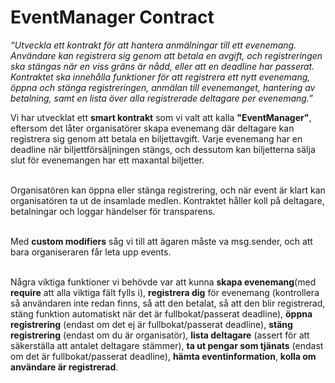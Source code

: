 
<h1>EventManager Contract</h1>
<i>“Utveckla ett kontrakt för att hantera anmälningar till ett evenemang. Användare kan registrera sig genom att betala en avgift, och registreringen ska stängas när en viss gräns är nådd, eller att en deadline har passerat. Kontraktet ska innehålla funktioner för att registrera ett nytt evenemang, öppna och stänga registreringen, anmälan till evenemanget, hantering av betalning, samt en lista över alla registrerade deltagare per evenemang.”</i>
<br />
<p>Vi har utvecklat ett <b>smart kontrakt</b> som vi valt att kalla <b>"EventManager"</b>, eftersom det låter organisatörer skapa evenemang där deltagare kan registrera sig genom att betala en biljettavgift. Varje evenemang har en deadline när biljettförsäljningen stängs, och dessutom kan biljetterna sälja slut för evenemangen har ett maxantal biljetter.

<br /> Organisatören kan öppna eller stänga registrering, och när event är klart kan organisatören ta ut de insamlade medlen. Kontraktet håller koll på deltagare, betalningar och loggar händelser för transparens.

<br /> Med <b>custom modifiers</b> såg vi till att ägaren måste va msg.sender, och att bara organiseraren får leta upp events. </p>

<br />Några viktiga funktioner vi behövde var att kunna <b>skapa evenemang</b>(med <b>require</b> att alla viktiga fält fylls i), <b>registrera dig</b> för evenemang (kontrollera så användaren inte redan finns, så att den betalat, så att den blir registrerad, stäng funktion automatiskt när det är fullbokat/passerat deadline), <b>öppna registrering</b> (endast om det ej är fullbokat/passerat deadline), <b>stäng registrering</b> (endast om du är organisatör), <b>lista deltagare</b> (assert för att säkerställa att antalet deltagare stämmer), <b>ta ut pengar som tjänats</b> (endast om det är fullbokat/passerat deadline), <b>hämta eventinformation</b>, <b>kolla om användare är registrerad</b>.

<br />